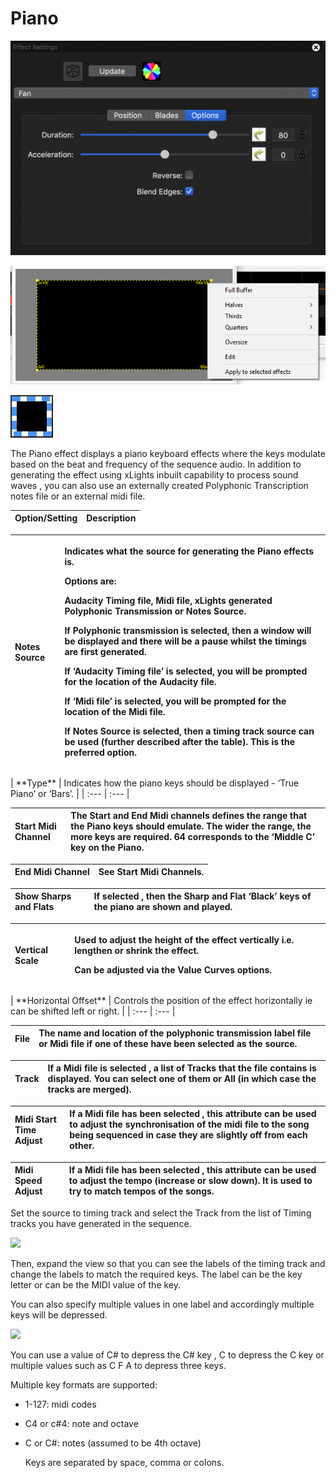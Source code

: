 # Piano

![Icon](../../.gitbook/assets/image%20%28732%29.png)

![Sequencer Grid](../../.gitbook/assets/image%20%28648%29.png)

![](../../.gitbook/assets/image%20%28365%29.png)

The Piano effect displays a piano keyboard effects where the keys modulate based on the beat and frequency of the sequence audio. In addition to generating the effect using xLights inbuilt capability to process sound waves , you can also use an externally created Polyphonic Transcription notes file or an external midi file.

| Option/Setting | Description |
| :--- | :--- |


<table>
  <thead>
    <tr>
      <th style="text-align:left"><b>Notes Source</b>
      </th>
      <th style="text-align:left">
        <p>Indicates what the source for generating the Piano effects is.
          <br />
        </p>
        <p>Options are:</p>
        <p>Audacity Timing file, Midi file, xLights generated Polyphonic Transmission
          or Notes Source.
          <br />
        </p>
        <p>If Polyphonic transmission is selected, then a window will be displayed
          and there will be a pause whilst the timings are first generated.
          <br />
        </p>
        <p>If &#x2018;Audacity Timing file&#x2019; is selected, you will be prompted
          for the location of the Audacity file.
          <br />
        </p>
        <p>If &#x2018;Midi file&#x2019; is selected, you will be prompted for the
          location of the Midi file.
          <br />
        </p>
        <p>If Notes Source is selected, then a timing track source can be used (further
          described after the table). This is the preferred option.</p>
      </th>
    </tr>
  </thead>
  <tbody></tbody>
</table>| **Type** | Indicates how the piano keys should be displayed - ‘True Piano’ or ‘Bars’. |
| :--- | :--- |


| **Start Midi Channel** | The Start and End Midi channels defines the range that the Piano keys should emulate. The wider the range, the more keys are required. 64 corresponds to the ‘Middle C’ key on the Piano. |
| :--- | :--- |


| **End Midi Channel** | See Start Midi Channels. |
| :--- | :--- |


| **Show Sharps and Flats** | If selected , then the Sharp and Flat ‘Black’ keys of the piano are shown and played. |
| :--- | :--- |


<table>
  <thead>
    <tr>
      <th style="text-align:left"><b>Vertical Scale</b>
      </th>
      <th style="text-align:left">
        <p>Used to adjust the height of the effect vertically i.e. lengthen or shrink
          the effect.</p>
        <p>Can be adjusted via the Value Curves options.</p>
      </th>
    </tr>
  </thead>
  <tbody></tbody>
</table>| **Horizontal Offset** | Controls the position of the effect horizontally ie can be shifted left or right. |
| :--- | :--- |


| **File** | The name and location of the polyphonic transmission label file or Midi file if one of these have been selected as the source. |
| :--- | :--- |


| **Track** | If a Midi file is selected , a list of Tracks that the file contains is displayed. You can select one of them or All \(in which case the tracks are merged\). |
| :--- | :--- |


| **Midi Start Time Adjust** | If a Midi file has been selected , this attribute can be used to adjust the synchronisation of the midi file to the song being sequenced in case they are slightly off from each other. |
| :--- | :--- |


| **Midi Speed Adjust** | If a Midi file has been selected , this attribute can be used to adjust the tempo \(increase or slow down\). It is used to try to match tempos of the songs. |
| :--- | :--- |


Set the source to timing track and select the Track from the list of Timing tracks you have generated in the sequence.

![](https://lh3.googleusercontent.com/1UJGiFxLvYDcANxRkSqT4ct1LmXs1Tl9EXiU2ZvNMYowTNbTDVDCytHDbJYlieZVwsLK544VHys6731hQ9R6eKi4_oZfbi-wNvGIiNf4bBZiGq2I9kjqYe4JHbQo75_xaOju2r55)

Then, expand the view so that you can see the labels of the timing track and change the labels to match the required keys. The label can be the key letter or can be the MIDI value of the key.

You can also specify multiple values in one label and accordingly multiple keys will be depressed.

![](https://lh6.googleusercontent.com/F-W7L5yQtuDGkcDMk0jPYNFaUFHuQEOZD2zfXduedsrDKx9SzFo3YoB0o7ImJ8h-Uk8Y-FUDiqnxwKDvYbb3GWWTzaP0uIB5SAMhbU8vWwkkVcTwIEIAyKQffUAv9U6X1peGU5Ci)

You can use a value of C\# to depress the C\# key , C to depress the C key or multiple values such as C F A to depress three keys.

Multiple key formats are supported:

* 1-127: midi codes
* C4 or c\#4: note and octave
* C or C\#: notes \(assumed to be 4th octave\)

  Keys are separated by space, comma or colons.


